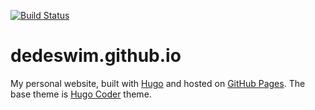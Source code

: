 [![Build Status](https://travis-ci.com/dedeswim/hugo-personal-website.svg?branch=master)](https://travis-ci.com/dedeswim/hugo-personal-website)

# dedeswim.github.io

My personal website, built with [Hugo](https://gohugo.io) and hosted on [GitHub Pages](https://pages.github.com).
The base theme is [Hugo Coder](https://themes.gohugo.io/hugo-coder/) theme.

